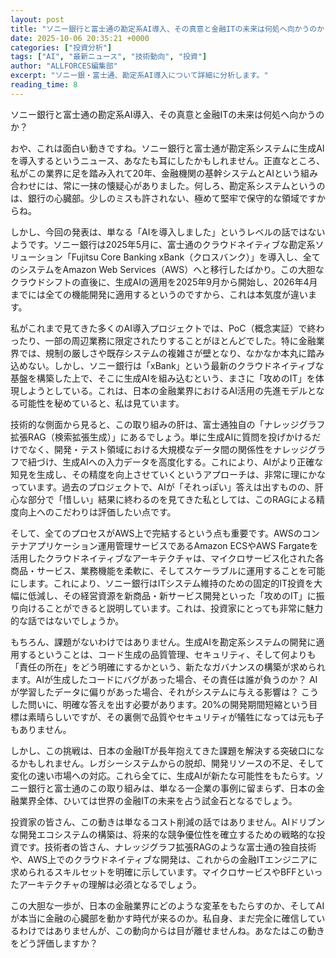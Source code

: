 ```yaml
---
layout: post
title: "ソニー銀行と富士通の勘定系AI導入、その真意と金融ITの未来は何処へ向かうのか？"
date: 2025-10-06 20:35:21 +0000
categories: ["投資分析"]
tags: ["AI", "最新ニュース", "技術動向", "投資"]
author: "ALLFORCES編集部"
excerpt: "ソニー銀・富士通、勘定系AI導入について詳細に分析します。"
reading_time: 8
---
```


ソニー銀行と富士通の勘定系AI導入、その真意と金融ITの未来は何処へ向かうのか？

おや、これは面白い動きですね。ソニー銀行と富士通が勘定系システムに生成AIを導入するというニュース、あなたも耳にしたかもしれません。正直なところ、私がこの業界に足を踏み入れて20年、金融機関の基幹システムとAIという組み合わせには、常に一抹の懐疑心がありました。何しろ、勘定系システムというのは、銀行の心臓部。少しのミスも許されない、極めて堅牢で保守的な領域ですからね。

しかし、今回の発表は、単なる「AIを導入しました」というレベルの話ではないようです。ソニー銀行は2025年5月に、富士通のクラウドネイティブな勘定系ソリューション「Fujitsu Core Banking xBank（クロスバンク）」を導入し、全てのシステムをAmazon Web Services（AWS）へと移行したばかり。この大胆なクラウドシフトの直後に、生成AIの適用を2025年9月から開始し、2026年4月までには全ての機能開発に適用するというのですから、これは本気度が違います。

私がこれまで見てきた多くのAI導入プロジェクトでは、PoC（概念実証）で終わったり、一部の周辺業務に限定されたりすることがほとんどでした。特に金融業界では、規制の厳しさや既存システムの複雑さが壁となり、なかなか本丸に踏み込めない。しかし、ソニー銀行は「xBank」という最新のクラウドネイティブな基盤を構築した上で、そこに生成AIを組み込むという、まさに「攻めのIT」を体現しようとしている。これは、日本の金融業界におけるAI活用の先進モデルとなる可能性を秘めていると、私は見ています。

技術的な側面から見ると、この取り組みの肝は、富士通独自の「ナレッジグラフ拡張RAG（検索拡張生成）」にあるでしょう。単に生成AIに質問を投げかけるだけでなく、開発・テスト領域における大規模なデータ間の関係性をナレッジグラフで紐づけ、生成AIへの入力データを高度化する。これにより、AIがより正確な知見を生成し、その精度を向上させていくというアプローチは、非常に理にかなっています。過去のプロジェクトで、AIが「それっぽい」答えは出すものの、肝心な部分で「惜しい」結果に終わるのを見てきた私としては、このRAGによる精度向上へのこだわりは評価したい点です。

そして、全てのプロセスがAWS上で完結するという点も重要です。AWSのコンテナアプリケーション運用管理サービスであるAmazon ECSやAWS Fargateを活用したクラウドネイティブなアーキテクチャは、マイクロサービス化された各商品・サービス、業務機能を柔軟に、そしてスケーラブルに運用することを可能にします。これにより、ソニー銀行はITシステム維持のための固定的IT投資を大幅に低減し、その経営資源を新商品・新サービス開発といった「攻めのIT」に振り向けることができると説明しています。これは、投資家にとっても非常に魅力的な話ではないでしょうか。

もちろん、課題がないわけではありません。生成AIを勘定系システムの開発に適用するということは、コード生成の品質管理、セキュリティ、そして何よりも「責任の所在」をどう明確にするかという、新たなガバナンスの構築が求められます。AIが生成したコードにバグがあった場合、その責任は誰が負うのか？ AIが学習したデータに偏りがあった場合、それがシステムに与える影響は？ こうした問いに、明確な答えを出す必要があります。20%の開発期間短縮という目標は素晴らしいですが、その裏側で品質やセキュリティが犠牲になっては元も子もありません。

しかし、この挑戦は、日本の金融ITが長年抱えてきた課題を解決する突破口になるかもしれません。レガシーシステムからの脱却、開発リソースの不足、そして変化の速い市場への対応。これら全てに、生成AIが新たな可能性をもたらす。ソニー銀行と富士通のこの取り組みは、単なる一企業の事例に留まらず、日本の金融業界全体、ひいては世界の金融ITの未来を占う試金石となるでしょう。

投資家の皆さん、この動きは単なるコスト削減の話ではありません。AIドリブンな開発エコシステムの構築は、将来的な競争優位性を確立するための戦略的な投資です。技術者の皆さん、ナレッジグラフ拡張RAGのような富士通の独自技術や、AWS上でのクラウドネイティブな開発は、これからの金融ITエンジニアに求められるスキルセットを明確に示しています。マイクロサービスやBFFといったアーキテクチャの理解は必須となるでしょう。

この大胆な一歩が、日本の金融業界にどのような変革をもたらすのか、そしてAIが本当に金融の心臓部を動かす時代が来るのか。私自身、まだ完全に確信しているわけではありませんが、この動向からは目が離せませんね。あなたはこの動きをどう評価しますか？

